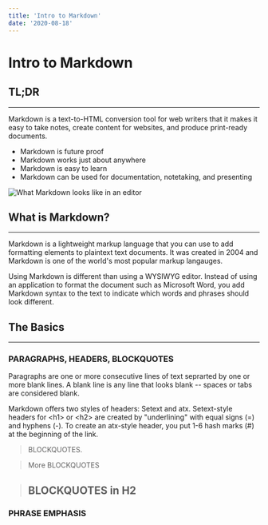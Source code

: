 ```yaml
---
title: 'Intro to Markdown'
date: '2020-08-18'
---
```

# Intro to Markdown 

## TL;DR
***
Markdown is a text-to-HTML conversion tool for web writers that it makes it easy to take notes, create content for websites, and produce print-ready documents.
* Markdown is future proof
* Markdown works just about anywhere
* Markdown is easy to learn
* Markdown can be used for documentation, notetaking, and presenting

![What Markdown looks like in an editor](/images/atom.png "What Markdown Looks Like")

## What is Markdown?
***
Markdown is a lightweight markup language that you can use to add formatting elements to plaintext text documents. It was created in 2004 and Markdown is one of the world's most popular markup langauges.

Using Markdown is different than using a WYSIWYG editor. Instead of using an application to format the document such as Microsoft Word, you add Markdown syntax to the text to indicate which words and phrases should look different.  

## The Basics
***          

### PARAGRAPHS, HEADERS, BLOCKQUOTES

Paragraphs are one or more consecutive lines of text seprarted by one or more blank lines. A blank line is any line that looks blank -- spaces or tabs are considered blank.

Markdown offers two styles of headers: Setext and atx. Setext-style headers for \<h1> or \<h2> are created by "underlining" with equal signs (=) and hyphens (-). To create an atx-style header, you put 1-6 hash marks (#) at the beginning of the link.  

> BLOCKQUOTES.

> More BLOCKQUOTES

> ## BLOCKQUOTES in H2

### PHRASE EMPHASIS